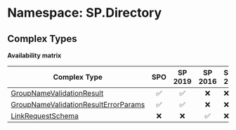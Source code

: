 # Namespace: SP.Directory

## Complex Types

**Availability matrix**

Complex Type | SPO | SP 2019 | SP 2016 | SP 2013
----------|:---:|:-------:|:-------:|:-------
[GroupNameValidationResult](./ComplexTypes/GroupNameValidationResult.md) | ✅ | ✅ | ❌ | ❌
[GroupNameValidationResultErrorParams](./ComplexTypes/GroupNameValidationResultErrorParams.md) | ✅ | ✅ | ❌ | ❌
[LinkRequestSchema](./ComplexTypes/LinkRequestSchema.md) | ❌ | ❌ | ✅ | ❌